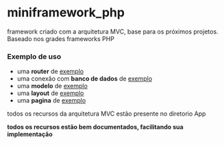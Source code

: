# miniframework_php
framework criado com a arquitetura MVC, base para os próximos projetos. Baseado nos
grades frameworks PHP

<h3>Exemplo de uso</h3>

<ul>
  <li>uma <strong>router</strong> de <u>exemplo</u></li>
  <li>uma conexão com <strong>banco de dados</strong> de <u>exemplo</u></li>
  <li>uma <strong>modelo</strong> de <u>exemplo</u></li>
    <li>uma <strong>layout</strong> de <u>exemplo</u></li>
  <li>uma <strong>pagina</strong> de <u>exemplo</u></li>
</ul>
<p>todos os recursos da arquitetura MVC estão presente no diretorio App</p>
<strong>todos os recursos estão bem documentados, facilitando sua implementação</strong>

